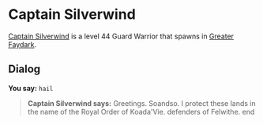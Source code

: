 # Captain Silverwind



[Captain Silverwind](/npc/54110) is a level 44 Guard Warrior that spawns in [Greater Faydark](/zone/54).



## Dialog

**You say:** `hail`



>**Captain Silverwind says:** Greetings. Soandso.  I protect these lands in the name of the Royal Order of Koada'Vie. defenders of Felwithe.
end


